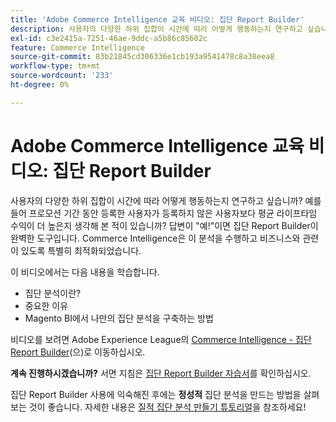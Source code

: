 ```yaml
---
title: 'Adobe Commerce Intelligence 교육 비디오: 집단 Report Builder'
description: 사용자의 다양한 하위 집합이 시간에 따라 어떻게 행동하는지 연구하고 싶습니까? 예를 들어 프로모션 기간 동안 등록한 사용자가 등록하지 않은 사용자보다 평균 라이프타임 수익이 더 높은지 생각해 본 적이 있습니까? 답변이 "예!"이면 집단 Report Builder이 완벽한 도구입니다. Commerce Intelligence은 이 분석을 수행하고 비즈니스와 관련이 있도록 특별히 최적화되었습니다.
exl-id: c3e2415a-7251-46ae-9ddc-a5b86c85602c
feature: Commerce Intelligence
source-git-commit: 83b21845cd306336e1cb193a9541478c8a38eea8
workflow-type: tm+mt
source-wordcount: '233'
ht-degree: 0%

---
```


# Adobe Commerce Intelligence 교육 비디오: 집단 Report Builder

사용자의 다양한 하위 집합이 시간에 따라 어떻게 행동하는지 연구하고 싶습니까? 예를 들어 프로모션 기간 동안 등록한 사용자가 등록하지 않은 사용자보다 평균 라이프타임 수익이 더 높은지 생각해 본 적이 있습니까? 답변이 &quot;예!&quot;이면 집단 Report Builder이 완벽한 도구입니다. Commerce Intelligence은 이 분석을 수행하고 비즈니스와 관련이 있도록 특별히 최적화되었습니다.

이 비디오에서는 다음 내용을 학습합니다.

* 집단 분석이란?
* 중요한 이유
* Magento BI에서 나만의 집단 분석을 구축하는 방법

비디오를 보려면 Adobe Experience League의 [Commerce Intelligence - 집단 Report Builder](/docs/commerce-learn/tutorials/business-intelligence/cohort-report-builder.html)(으)로 이동하십시오.

**계속 진행하시겠습니까?** 서면 지침은 [집단 Report Builder 자습서](/docs/commerce-business-intelligence/mbi/analyze/sql/cohort-rpt-bldr.html)를 확인하십시오.

집단 Report Builder 사용에 익숙해진 후에는 **정성적** 집단 분석을 만드는 방법을 살펴보는 것이 좋습니다. 자세한 내용은 [질적 집단 분석 만들기 튜토리얼](/docs/commerce-business-intelligence/mbi/analyze/sql/create-qual-cohort-analysis.html?lang=en)을 참조하세요!
